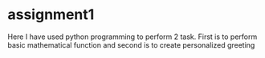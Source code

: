 # assignment1
Here I have used python programming to perform 2 task. First is to perform basic mathematical function and second is to create personalized greeting
